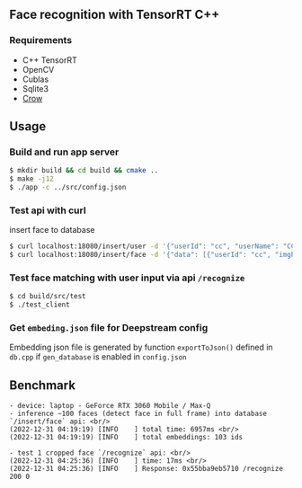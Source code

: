 ## Face recognition with TensorRT C++
### Requirements
- C++ TensorRT
- OpenCV
- Cublas
- Sqlite3
- [Crow](https://github.com/CrowCpp/Crow)

## Usage
### Build and run app server
```bash
$ mkdir build && cd build && cmake ..
$ make -j12
$ ./app -c ../src/config.json
```

### Test api with curl
insert face to database
```bash
$ curl localhost:18080/insert/user -d '{"userId": "cc", "userName": "CC"}'
$ curl localhost:18080/insert/face -d '{"data": [{"userId": "cc", "imgPath": "./path/to/image/joey1.ppm"}]}'
```

### Test face matching with user input via api `/recognize`
```bash
$ cd build/src/test
$ ./test_client
```

### Get `embeding.json` file for Deepstream config
Embedding json file is generated by function `exportToJson()` defined in `db.cpp` if `gen_database` is enabled in `config.json`

## Benchmark
    - device: laptop - GeForce RTX 3060 Mobile / Max-Q
    - inference ~100 faces (detect face in full frame) into database `/insert/face` api: <br/>
    (2022-12-31 04:19:19) [INFO    ] total time: 6957ms <br/>
    (2022-12-31 04:19:19) [INFO    ] total embeddings: 103 ids

    - test 1 cropped face `/recognize` api: <br/>
    (2022-12-31 04:25:36) [INFO    ] time: 17ms <br/>
    (2022-12-31 04:25:36) [INFO    ] Response: 0x55bba9eb5710 /recognize 200 0

